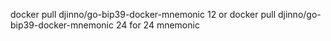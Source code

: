 docker pull djinno/go-bip39-docker-mnemonic 12
or
docker pull djinno/go-bip39-docker-mnemonic 24
for 24 mnemonic
